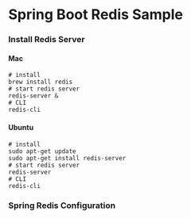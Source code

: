 # Spring Boot Redis Sample

### Install Redis Server
#### Mac
    # install
    brew install redis
    # start redis server
    redis-server &
    # CLI
    redis-cli

#### Ubuntu
    # install
    sudo apt-get update
    sudo apt-get install redis-server
    # start redis server
    redis-server
    # CLI
    redis-cli

### Spring Redis Configuration
